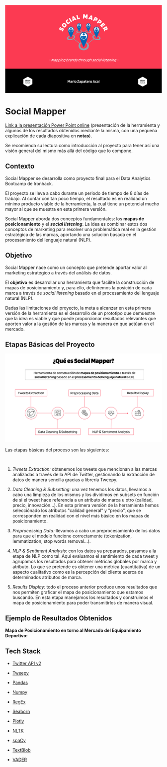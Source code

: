 <img src= "images/cover.png">


# Social Mapper

[Link a la presentación Power Point online](https://1drv.ms/p/s!AotMQ8QrJclkg6lnUITa_US68WW9HQ?e=5hc0Lm) (presentación de la herramienta y algunos de los resultados obtenidos mediante la misma, con una pequeña explicación de cada diapositiva en **notas**).

Se recomienda su lectura como introducción al proyecto para tener así una visión general del mismo más allá del código que lo compone.

## Contexto

Social Mapper se desarrolla como proyecto final para el Data Analytics Bootcamp de Ironhack.

El proyecto se lleva a cabo durante un periodo de tiempo de 8 días de trabajo. Al contar con tan poco tiempo, el resultado es en realidad un mínimo producto viable de la herramienta, la cual tiene un potencial mucho mayor al que se muestra en esta primera versión.

Social Mapper aborda dos conceptos fundamentales: los **mapas de posicionamiento** y el ***social listening***. La idea es combinar estos dos conceptos de marketing para resolver una problemática real en la gestión estratégica de las marcas, aportando una solución basada en el procesamiento del lenguaje natural (NLP).


## Objetivo

Social Mapper nace como un concepto que pretende aportar valor al marketing estratégico a través del análisis de datos.

El **objetivo** es desarrollar una herramienta que facilite la construcción de mapas de posicionamiento y, para ello, definiremos la posición de cada marca a través de​ *social listening* basado en el procesamiento del lenguaje natural (NLP).

Dadas las limitaciones del proyecto, la meta a alcanzar en esta primera versión de la herramienta es el desarrollo de un prototipo que demuestre que la idea es viable y que puede proporcionar resultados relevantes que aporten valor a la gestión de las marcas y la manera en que actúan en el mercado.


## Etapas Básicas del Proyecto

<img src= "images/process.png">

Las etapas básicas del proceso son las siguientes:​

​
1. *Tweets Extraction:* obtenemos los tweets que mencionan a las marcas analizadas a través de la API de Twitter, gestionando la extracción de datos de manera sencilla gracias a librería Tweepy.​



2. *Data Cleaning & Subsetting:* una vez tenemos los datos, llevamos a cabo una limpieza de los mismos y los dividimos en subsets en función de si el tweet hace referencia a un atributo de marca u otro (calidad, precio, innovación...). En esta primera versión de la herramienta hemos selecciónado los atributos "calidad general" y "precio", que se corresponden en realidad con el nivel más básico en los mapas de posicionamiento.​


3. *Preprocessing Data:* llevamos a cabo un preprocesamiento de los datos para que el modelo funcione correctamente (tokenization, lemmatization, stop words removal...).​


4. *NLP & Sentiment Analysis:* con los datos ya preparados, pasamos a la etapa de NLP como tal. Aquí evaluamos el sentimiento de cada tweet y agrupamos los resultados para obtener métricas globales por marca y atributo. Lo que se pretende es obtener una métrica (cuantitativa) de un aspecto cualitativo como es la percepción del cliente acerca de determinados atributos de marca.​


5. *Results Display:* todo el proceso anterior produce unos resultados que nos permiten graficar el mapa de posicionamiento que estamos buscando. En esta etapa manejamos los resultados y construimos el mapa de posicionamiento para poder transmitirlos de manera visual.​


## Ejemplo de Resultados Obtenidos

**Mapa de Posicionamiento en torno al Mercado del Equipamiento Deportivo:**


## Tech Stack

- [Twitter API v2](https://developer.twitter.com/en/docs/twitter-api)

- [Tweepy](https://www.tweepy.org/)
- [Pandas](https://pandas.pydata.org/)
- [Numpy](https://numpy.org/)
- [RegEx](https://docs.python.org/3/library/re.html)
- [Seaborn](https://seaborn.pydata.org/#)
- [Plotly](https://plotly.com/python/)
- [NLTK](https://www.nltk.org/)
- [spaCy](https://spacy.io/)
- [TextBlob](https://textblob.readthedocs.io/en/dev/#)
- [VADER](https://pypi.org/project/vaderSentiment/)




